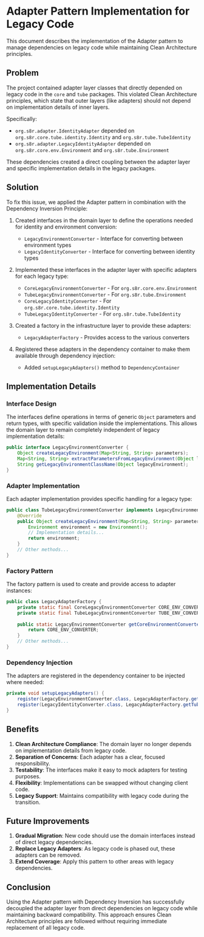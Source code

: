 # Adapter Pattern Implementation for Legacy Code

This document describes the implementation of the Adapter pattern to manage dependencies on legacy code while maintaining Clean Architecture principles.

## Problem

The project contained adapter layer classes that directly depended on legacy code in the `core` and `tube` packages. This violated Clean Architecture principles, which state that outer layers (like adapters) should not depend on implementation details of inner layers.

Specifically:
- `org.s8r.adapter.IdentityAdapter` depended on `org.s8r.core.tube.identity.Identity` and `org.s8r.tube.TubeIdentity`
- `org.s8r.adapter.LegacyIdentityAdapter` depended on `org.s8r.core.env.Environment` and `org.s8r.tube.Environment`

These dependencies created a direct coupling between the adapter layer and specific implementation details in the legacy packages.

## Solution

To fix this issue, we applied the Adapter pattern in combination with the Dependency Inversion Principle:

1. Created interfaces in the domain layer to define the operations needed for identity and environment conversion:
   - `LegacyEnvironmentConverter` - Interface for converting between environment types
   - `LegacyIdentityConverter` - Interface for converting between identity types

2. Implemented these interfaces in the adapter layer with specific adapters for each legacy type:
   - `CoreLegacyEnvironmentConverter` - For `org.s8r.core.env.Environment`
   - `TubeLegacyEnvironmentConverter` - For `org.s8r.tube.Environment`
   - `CoreLegacyIdentityConverter` - For `org.s8r.core.tube.identity.Identity`
   - `TubeLegacyIdentityConverter` - For `org.s8r.tube.TubeIdentity`

3. Created a factory in the infrastructure layer to provide these adapters:
   - `LegacyAdapterFactory` - Provides access to the various converters

4. Registered these adapters in the dependency container to make them available through dependency injection:
   - Added `setupLegacyAdapters()` method to `DependencyContainer`

## Implementation Details

### Interface Design

The interfaces define operations in terms of generic `Object` parameters and return types, with specific validation inside the implementations. This allows the domain layer to remain completely independent of legacy implementation details:

```java
public interface LegacyEnvironmentConverter {
    Object createLegacyEnvironment(Map<String, String> parameters);
    Map<String, String> extractParametersFromLegacyEnvironment(Object legacyEnvironment);
    String getLegacyEnvironmentClassName(Object legacyEnvironment);
}
```

### Adapter Implementation

Each adapter implementation provides specific handling for a legacy type:

```java
public class TubeLegacyEnvironmentConverter implements LegacyEnvironmentConverter {
    @Override
    public Object createLegacyEnvironment(Map<String, String> parameters) {
        Environment environment = new Environment();
        // Implementation details...
        return environment;
    }
    // Other methods...
}
```

### Factory Pattern

The factory pattern is used to create and provide access to adapter instances:

```java
public class LegacyAdapterFactory {
    private static final CoreLegacyEnvironmentConverter CORE_ENV_CONVERTER = new CoreLegacyEnvironmentConverter();
    private static final TubeLegacyEnvironmentConverter TUBE_ENV_CONVERTER = new TubeLegacyEnvironmentConverter();
    
    public static LegacyEnvironmentConverter getCoreEnvironmentConverter() {
        return CORE_ENV_CONVERTER;
    }
    // Other methods...
}
```

### Dependency Injection

The adapters are registered in the dependency container to be injected where needed:

```java
private void setupLegacyAdapters() {
    register(LegacyEnvironmentConverter.class, LegacyAdapterFactory.getTubeEnvironmentConverter());
    register(LegacyIdentityConverter.class, LegacyAdapterFactory.getTubeIdentityConverter());
}
```

## Benefits

1. **Clean Architecture Compliance**: The domain layer no longer depends on implementation details from legacy code.
2. **Separation of Concerns**: Each adapter has a clear, focused responsibility.
3. **Testability**: The interfaces make it easy to mock adapters for testing purposes.
4. **Flexibility**: Implementations can be swapped without changing client code.
5. **Legacy Support**: Maintains compatibility with legacy code during the transition.

## Future Improvements

1. **Gradual Migration**: New code should use the domain interfaces instead of direct legacy dependencies.
2. **Replace Legacy Adapters**: As legacy code is phased out, these adapters can be removed.
3. **Extend Coverage**: Apply this pattern to other areas with legacy dependencies.

## Conclusion

Using the Adapter pattern with Dependency Inversion has successfully decoupled the adapter layer from direct dependencies on legacy code while maintaining backward compatibility. This approach ensures Clean Architecture principles are followed without requiring immediate replacement of all legacy code.